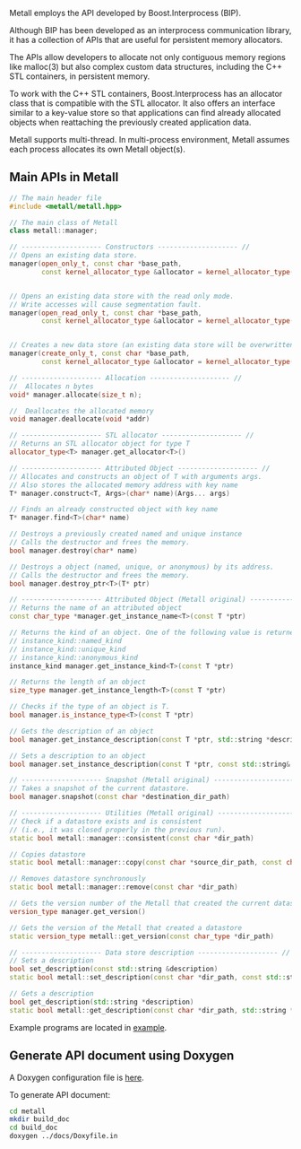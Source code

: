 Metall employs the API developed by Boost.Interprocess (BIP).

Although BIP has been developed as an interprocess communication library, it has a collection of APIs that are useful for persistent memory allocators.

The APIs allow developers to allocate not only contiguous memory regions like malloc(3) but also complex custom data structures, including the C++ STL
containers, in persistent memory.

To work with the C++ STL containers, Boost.Interprocess has an allocator class that is compatible with the STL allocator.
It also offers an interface similar to a key-value store so that applications can find already allocated objects when reattaching the previously created application data.

Metall supports multi-thread.
In multi-process environment, Metall assumes each process allocates its own Metall object(s).

## Main APIs in Metall

```C++
// The main header file
#include <metall/metall.hpp>

// The main class of Metall
class metall::manager;

// -------------------- Constructors -------------------- //
// Opens an existing data store.
manager(open_only_t, const char *base_path,
        const kernel_allocator_type &allocator = kernel_allocator_type())


// Opens an existing data store with the read only mode.
// Write accesses will cause segmentation fault.
manager(open_read_only_t, const char *base_path,
        const kernel_allocator_type &allocator = kernel_allocator_type())


// Creates a new data store (an existing data store will be overwritten).
manager(create_only_t, const char *base_path,
        const kernel_allocator_type &allocator = kernel_allocator_type())

// -------------------- Allocation -------------------- //
//  Allocates n bytes
void* manager.allocate(size_t n);

//  Deallocates the allocated memory
void manager.deallocate(void *addr)

// -------------------- STL allocator -------------------- //
// Returns an STL allocator object for type T
allocator_type<T> manager.get_allocator<T>()

// -------------------- Attributed Object -------------------- //
// Allocates and constructs an object of T with arguments args.
// Also stores the allocated memory address with key name
T* manager.construct<T, Args>(char* name)(Args... args)

// Finds an already constructed object with key name
T* manager.find<T>(char* name)

// Destroys a previously created named and unique instance
// Calls the destructor and frees the memory.
bool manager.destroy(char* name)

// Destroys a object (named, unique, or anonymous) by its address.
// Calls the destructor and frees the memory.
bool manager.destroy_ptr<T>(T* ptr)

// -------------------- Attributed Object (Metall original) -------------------- //
// Returns the name of an attributed object
const char_type *manager.get_instance_name<T>(const T *ptr)

// Returns the kind of an object. One of the following value is returned:
// instance_kind::named_kind
// instance_kind::unique_kind
// instance_kind::anonymous_kind
instance_kind manager.get_instance_kind<T>(const T *ptr)

// Returns the length of an object
size_type manager.get_instance_length<T>(const T *ptr)

// Checks if the type of an object is T.
bool manager.is_instance_type<T>(const T *ptr)

// Gets the description of an object
bool manager.get_instance_description(const T *ptr, std::string *description)

// Sets a description to an object
bool manager.set_instance_description(const T *ptr, const std::string& description)

// -------------------- Snapshot (Metall original) -------------------- //      
// Takes a snapshot of the current datastore.
bool manager.snapshot(const char *destination_dir_path)

// -------------------- Utilities (Metall original) -------------------- //
// Check if a datastore exists and is consistent
// (i.e., it was closed properly in the previous run).
static bool metall::manager::consistent(const char *dir_path)

// Copies datastore
static bool metall::manager::copy(const char *source_dir_path, const char *destination_dir_path)

// Removes datastore synchronously
static bool metall::manager::remove(const char *dir_path)

// Gets the version number of the Metall that created the current datastore.
version_type manager.get_version()

// Gets the version of the Metall that created a datastore
static version_type metall::get_version(const char_type *dir_path)

// -------------------- Data store description -------------------- //
// Sets a description
bool set_description(const std::string &description)
static bool metall::set_description(const char *dir_path, const std::string &description)

// Gets a description
bool get_description(std::string *description)
static bool metall::get_description(const char *dir_path, std::string *description)
```

Example programs are located in [example](https://github.com/LLNL/metall/tree/master/example).

## Generate API document using Doxygen

A Doxygen configuration file is [here](https://github.com/LLNL/metall/tree/master/docs/Doxyfile.in).

To generate API document:

```bash
cd metall
mkdir build_doc
cd build_doc
doxygen ../docs/Doxyfile.in
```